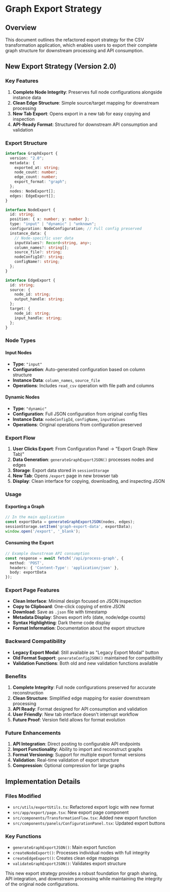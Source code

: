 # Graph Export Strategy

## Overview

This document outlines the refactored export strategy for the CSV transformation application, which enables users to export their complete graph structure for downstream processing and API consumption.

## New Export Strategy (Version 2.0)

### Key Features

1. **Complete Node Integrity**: Preserves full node configurations alongside instance data
2. **Clean Edge Structure**: Simple source/target mapping for downstream processing
3. **New Tab Export**: Opens export in a new tab for easy copying and inspection
4. **API-Ready Format**: Structured for downstream API consumption and validation

### Export Structure

```typescript
interface GraphExport {
  version: "2.0";
  metadata: {
    exported_at: string;
    node_count: number;
    edge_count: number;
    export_format: "graph";
  };
  nodes: NodeExport[];
  edges: EdgeExport[];
}

interface NodeExport {
  id: string;
  position: { x: number; y: number };
  type: "input" | "dynamic" | "unknown";
  configuration: NodeConfiguration; // Full config preserved
  instance_data: {
    // Node-specific user data
    inputValues?: Record<string, any>;
    column_names?: string[];
    source_file?: string;
    nodeConfigId?: string;
    configName?: string;
  };
}

interface EdgeExport {
  id: string;
  source: {
    node_id: string;
    output_handle: string;
  };
  target: {
    node_id: string;
    input_handle: string;
  };
}
```

### Node Types

#### Input Nodes
- **Type**: `"input"`
- **Configuration**: Auto-generated configuration based on column structure
- **Instance Data**: `column_names`, `source_file`
- **Operations**: Includes `read_csv` operation with file path and columns

#### Dynamic Nodes
- **Type**: `"dynamic"`
- **Configuration**: Full JSON configuration from original config files
- **Instance Data**: `nodeConfigId`, `configName`, `inputValues`
- **Operations**: Original operations from configuration preserved

### Export Flow

1. **User Clicks Export**: From Configuration Panel → "Export Graph (New Tab)"
2. **Data Generation**: `generateGraphExportJSON()` processes nodes and edges
3. **Storage**: Export data stored in `sessionStorage`
4. **New Tab**: Opens `/export` page in new browser tab
5. **Display**: Clean interface for copying, downloading, and inspecting JSON

### Usage

#### Exporting a Graph
```typescript
// In the main application
const exportData = generateGraphExportJSON(nodes, edges);
sessionStorage.setItem('graph-export-data', exportData);
window.open('/export', '_blank');
```

#### Consuming the Export
```typescript
// Example downstream API consumption
const response = await fetch('/api/process-graph', {
  method: 'POST',
  headers: { 'Content-Type': 'application/json' },
  body: exportData
});
```

### Export Page Features

- **Clean Interface**: Minimal design focused on JSON inspection
- **Copy to Clipboard**: One-click copying of entire JSON
- **Download**: Save as `.json` file with timestamp
- **Metadata Display**: Shows export info (date, node/edge counts)
- **Syntax Highlighting**: Dark theme code display
- **Format Information**: Documentation about the export structure

### Backward Compatibility

- **Legacy Export Modal**: Still available as "Legacy Export Modal" button
- **Old Format Support**: `generateConfigJSON()` maintained for compatibility
- **Validation Functions**: Both old and new validation functions available

### Benefits

1. **Complete Integrity**: Full node configurations preserved for accurate reconstruction
2. **Clean Structure**: Simplified edge mapping for easier downstream processing
3. **API Ready**: Format designed for API consumption and validation
4. **User Friendly**: New tab interface doesn't interrupt workflow
5. **Future Proof**: Version field allows for format evolution

### Future Enhancements

1. **API Integration**: Direct posting to configurable API endpoints
2. **Import Functionality**: Ability to import and reconstruct graphs
3. **Format Versioning**: Support for multiple export format versions
4. **Validation**: Real-time validation of export structure
5. **Compression**: Optional compression for large graphs

## Implementation Details

### Files Modified

- `src/utils/exportUtils.ts`: Refactored export logic with new format
- `src/app/export/page.tsx`: New export page component
- `src/components/TransformationFlow.tsx`: Added new export function
- `src/components/panels/ConfigurationPanel.tsx`: Updated export buttons

### Key Functions

- `generateGraphExportJSON()`: Main export function
- `createNodeExport()`: Processes individual nodes with full integrity
- `createEdgeExport()`: Creates clean edge mappings
- `validateGraphExportJSON()`: Validates export structure

This new export strategy provides a robust foundation for graph sharing, API integration, and downstream processing while maintaining the integrity of the original node configurations. 